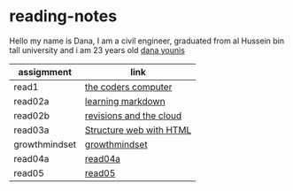 # reading-notes
Hello my name is Dana, I am a civil engineer, graduated from al Hussein bin tall university and i am 23 years old
[dana younis](https://github.com/dana-younis)



| assigmment     | link                                   | 
| --------       | ----------                             | 
| read1          | [the coders computer](read1.md)        | 
| read02a        | [learning markdown](read02b.md)        | 
| read02b        | [revisions and the cloud](read02b.md)  | 
| read03a        | [Structure web  with HTML](read03a.md) | 
|growthmindset   | [growthmindset](growthmindset.md)      | 
|read04a         | [read04a](read04a.md)                  |
|read05          | [read05](read05.md)                    |